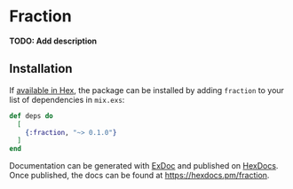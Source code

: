 # Fraction

**TODO: Add description**

## Installation

If [available in Hex](https://hex.pm/docs/publish), the package can be installed
by adding `fraction` to your list of dependencies in `mix.exs`:

```elixir
def deps do
  [
    {:fraction, "~> 0.1.0"}
  ]
end
```

Documentation can be generated with [ExDoc](https://github.com/elixir-lang/ex_doc)
and published on [HexDocs](https://hexdocs.pm). Once published, the docs can
be found at <https://hexdocs.pm/fraction>.

